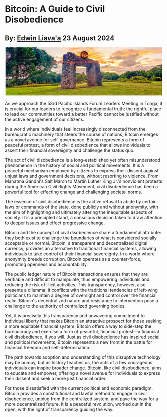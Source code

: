 # Bitcoin: A Guide to Civil Disobedience
## By: [Edwin Liava'a](https://github.com/EdwinLiavaa) 23 August 2024

<p align="center">
 <img width="500" src="https://github.com/EdwinLiavaa/liavaa.space/blob/main/blog/20240823/pic.png">
</p>

As we approach the 53rd Pacific Islands Forum Leaders Meeting in Tonga, it is crucial for our leaders to recognize a fundamental truth: the rightful place to lead our communities toward a better Pacific cannot be justified without the active engagement of our citizens.

In a world where individuals feel increasingly disconnected from the bureaucratic machinery that steers the course of nations, Bitcoin emerges as a novel avenue for self-governance. Bitcoin represents a form of peaceful protest, a form of civil disobedience that allows individuals to assert their financial sovereignty and challenge the status quo.

The act of civil disobedience is a long-established yet often misunderstood phenomenon in the history of social and political movements. It is a peaceful mechanism employed by citizens to express their dissent against unjust laws and government decisions, without resorting to violence. From Mahatma Gandhi's Salt March to Martin Luther King Jr.'s nonviolent protests during the American Civil Rights Movement, civil disobedience has been a powerful tool for effecting change and challenging societal norms.

The essence of civil disobedience is the active refusal to abide by certain laws or commands of the state, done publicly and without anonymity, with the aim of highlighting and ultimately altering the inequitable aspects of society. It is a principled stand, a conscious decision taken to draw attention to deeper issues and effect progressive change.

Bitcoin and the concept of civil disobedience share a fundamental attribute: they both exist to challenge the boundaries of what is considered socially acceptable or normal. Bitcoin, a transparent and decentralized digital currency, provides an alternative to traditional financial systems, allowing individuals to take control of their financial sovereignty. In a world where anonymity breeds corruption, Bitcoin operates as a counter-force, promoting openness and accountability.

The public ledger nature of Bitcoin transactions ensures that they are verifiable and difficult to manipulate, thus empowering individuals and reducing the risk of illicit activities. This transparency, however, also presents a dilemma: it conflicts with the traditional tendencies of left-wing politicians to maintain a degree of oversight and control over the financial realm. Bitcoin's decentralized nature and resistance to intervention pose a challenge to the authority of centralized governing bodies.

Yet, it is precisely this transparency and unwavering commitment to individual liberty that makes Bitcoin an attractive prospect for those seeking a more equitable financial system. Bitcoin offers a way to side-step the bureaucracy and exercise a form of peaceful, financial protest—a financial civil disobedience, if you will. Just as civil disobedience has inspired social and political movements, Bitcoin represents a new front in the battle for financial freedom and self-determination.

The path towards adoption and understanding of this disruptive technology may be bumpy, but as history teaches us, the acts of a few courageous individuals can inspire broader change. Bitcoin, like civil disobedience, aims to educate and empower, offering a novel avenue for individuals to express their dissent and seek a more just financial order.

For those dissatisfied with the current political and economic paradigm, Bitcoin provides a constitutional and lawful method to engage in civil disobedience, unplug from the centralized system, and pave the way for a more decentralized future. It is a peaceful revolution, worked out in the open, with the light of transparency guiding the way.